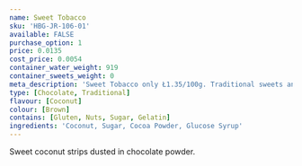 ```yaml
---
name: Sweet Tobacco
sku: 'HBG-JR-106-01'
available: FALSE
purchase_option: 1
price: 0.0135
cost_price: 0.0054
container_water_weight: 919
container_sweets_weight: 0
meta_description: 'Sweet Tobacco only Ł1.35/100g. Traditional sweets and more at Humbugs Confectionery Store. Specialists in satisfying your sweet tooth!'
type: [Chocolate, Traditional]
flavour: [Coconut]
colour: [Brown]
contains: [Gluten, Nuts, Sugar, Gelatin]
ingredients: 'Coconut, Sugar, Cocoa Powder, Glucose Syrup'
---
```

Sweet coconut strips dusted in chocolate powder.